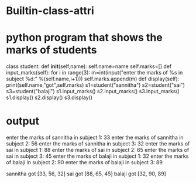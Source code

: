 # Builtin-class-attri
# python program that shows the marks of students
class student:
    def __init__(self,name):
        self.name=name
        self.marks=[]
    def input_marks(self):
        for i in range(3):
            m=int(input("enter the marks of %s in subject %d:" %(self.name,i+1)))
            self.marks.append(m)
    def display(self):
        print(self.name,"got",self.marks)
s1=student("sannitha")
s2=student("sai")
s3=student("balaji")
s1.input_marks()
s2.input_marks()
s3.input_marks()
s1.display()
s2.display()
s3.display()


# output
enter the marks of sannitha in subject 1: 33
enter the marks of sannitha in subject 2: 56
enter the marks of sannitha in subject 3: 32
enter the marks of sai in subject 1: 88
enter the marks of sai in subject 2: 65
enter the marks of sai in subject 3: 45
enter the marks of balaji in subject 1: 32
enter the marks of balaji in subject 2: 90
enter the marks of balaji in subject 3: 89

sannitha got [33, 56, 32]
sai got [88, 65, 45]
balaji got [32, 90, 89]

